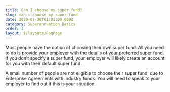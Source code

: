 ```yaml
---
title: Can I choose my super fund?
slug: can-i-choose-my-super-fund
date: 2020-07-30T01:01:09.000Z
category: Superannuation Basics
order: 1
layout: $/layouts/FaqPage
---
```

Most people have the option of choosing their own super fund. All you need to do is [provide your employer with the details of your preferred super fund](https://www.futuresuper.com.au/faqs/how-do-i-get-my-employer-to-pay-contributions-to-future-super). If you don’t specify a super fund, your employer will likely create an account for you with their default super fund. 

A small number of people are not eligible to choose their super fund, due to Enterprise Agreements with industry funds. You will need to speak to your employer to find out if this is your situation.